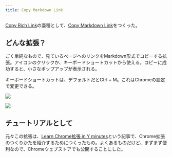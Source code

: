 ```yaml
---
title: Copy Markdown Link
---
```

[Copy Rich Link](https://chrome.google.com/webstore/detail/copy-rich-link/hikiamlgpdcabppakpmemaofmkgknpea)の亜種として、[Copy Markdown Link](https://chrome.google.com/webstore/detail/copy-markdown-link/gkceaaphhbeanfciglgpffnncfpipjpa)をつくった。

どんな拡張？
------

ごく単純なもので、見ているページへのリンクをMarkdown形式でコピーする拡張。アイコンのクリックか、キーボードショートカットから使える。コピーに成功すると、小さなポップアップが表示される。

キーボードショートカットは、デフォルトだとCtrl + M。これはChromeの設定で変更できる。

![](https://lh4.googleusercontent.com/mN8UACVZku_TJklvhFU0LPXDDKbOeAJbJ9i4f8DK6cJe3cyEg9-Q3I7kYTSkrpiFM5Xr_nzT3JWBhKILyxrmcBuA9hiXup1jTHGkI4kv0_3h_jUxbahFmOArsDA0AU59161D0Q9HdUVnUrkC88A0cw)

![](https://lh5.googleusercontent.com/gilNAGAuRazdz_O6x_xRJ1Afzb7wdTtUrBGqdn6Jj__zgIyYiwYdqRVVgq_-ALRFO85dujt4iudwV9sBj_HtkRB0EWMN5cDM4UkrgkUwUeKxRsh_L8tJZY_mzanD-IiwSNe04UK0vr_2qNbXWIF-FQ)

チュートリアルとして
----------

元々この拡張は、[Learn Chrome拡張 in Y minutes](https://r7kamura.com/articles/2022-05-18-learn-chrome-extention-in-y-minutes)という記事で、Chrome拡張のつくりかたを紹介するためにつくったもの。よくあるものだけど、まずまず便利なので、Chromeウェブストアでも公開することにした。
